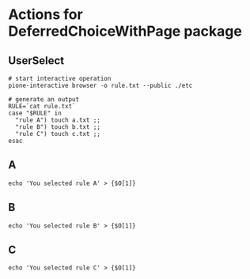 # Actions for DeferredChoiceWithPage package

## UserSelect

```
# start interactive operation
pione-interactive browser -o rule.txt --public ./etc

# generate an output
RULE=`cat rule.txt`
case "$RULE" in
  "rule A") touch a.txt ;;
  "rule B") touch b.txt ;;
  "rule C") touch c.txt ;;
esac
```

## A

```
echo 'You selected rule A' > {$O[1]}
```

## B

```
echo 'You selected rule B' > {$O[1]}
```

## C

```
echo 'You selected rule C' > {$O[1]}
```
